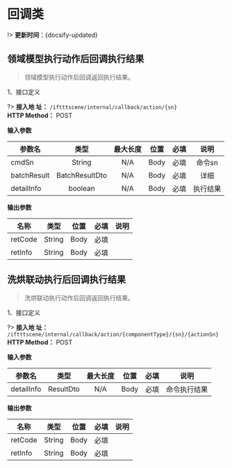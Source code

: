 # 回调类

!> **更新时间**：{docsify-updated}  




## 领域模型执行动作后回调执行结果
>领域模型执行动作后回调返回执行结果。 


 1、接口定义

?> **接入地 址：**  `/iftttscene/internal/callback/action/{sn}`  
 **HTTP Method：** POST

**输入参数**  

| 参数名  | 类型    | 最大长度  |位置  | 必填|说明|
| ------- |:------:|:-----:|:----:|:----:|:----:|    
| cmdSn| String |N/A| Body| 必填|命令sn|      
| batchResult| BatchResultDto |N/A| Body| 必填|详细|  
| detailInfo| boolean |N/A| Body| 必填|执行结果| 
 


**输出参数**  

|   名称      |     类型      | 位置  |必填 |说明|
| ------------- |:----------:|:-----:|:--------:|:---------:|
|  retCode  | String| Body  |必填|&emsp;|
|  retInfo  | String| Body  |必填|&emsp;|



## 洗烘联动执行后回调执行结果
>洗烘联动执行动作后回调返回执行结果。 


 1、接口定义

?> **接入地 址：**  `/iftttscene/internal/callback/action/{componentType}/{sn}/{actionSn}`  
 **HTTP Method：** POST

**输入参数**  

| 参数名  | 类型    | 最大长度  |位置  | 必填|说明|
| ------- |:------:|:-----:|:----:|:----:|:----:| 
| detailInfo| ResultDto |N/A| Body| 必填|命令执行结果| 
 


**输出参数**  

|   名称      |     类型      | 位置  |必填 |说明|
| ------------- |:----------:|:-----:|:--------:|:---------:|
|  retCode  | String| Body  |必填|&emsp;|
|  retInfo  | String| Body  |必填|&emsp;|
 